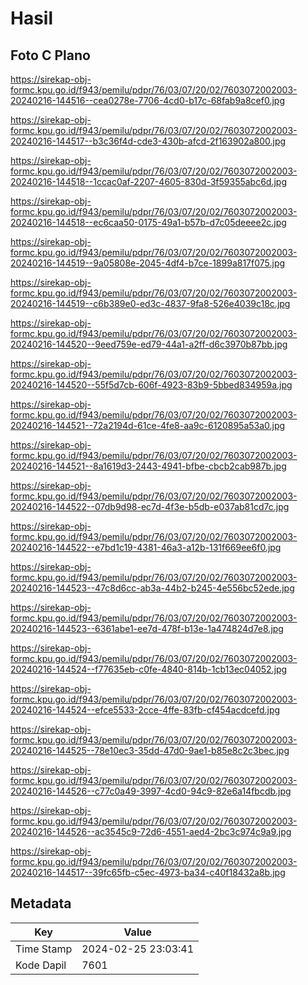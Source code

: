 # Hasil

## Foto C Plano

https://sirekap-obj-formc.kpu.go.id/f943/pemilu/pdpr/76/03/07/20/02/7603072002003-20240216-144516--cea0278e-7706-4cd0-b17c-68fab9a8cef0.jpg

https://sirekap-obj-formc.kpu.go.id/f943/pemilu/pdpr/76/03/07/20/02/7603072002003-20240216-144517--b3c36f4d-cde3-430b-afcd-2f163902a800.jpg

https://sirekap-obj-formc.kpu.go.id/f943/pemilu/pdpr/76/03/07/20/02/7603072002003-20240216-144518--1ccac0af-2207-4605-830d-3f59355abc6d.jpg

https://sirekap-obj-formc.kpu.go.id/f943/pemilu/pdpr/76/03/07/20/02/7603072002003-20240216-144518--ec6caa50-0175-49a1-b57b-d7c05deeee2c.jpg

https://sirekap-obj-formc.kpu.go.id/f943/pemilu/pdpr/76/03/07/20/02/7603072002003-20240216-144519--9a05808e-2045-4df4-b7ce-1899a817f075.jpg

https://sirekap-obj-formc.kpu.go.id/f943/pemilu/pdpr/76/03/07/20/02/7603072002003-20240216-144519--c6b389e0-ed3c-4837-9fa8-526e4039c18c.jpg

https://sirekap-obj-formc.kpu.go.id/f943/pemilu/pdpr/76/03/07/20/02/7603072002003-20240216-144520--9eed759e-ed79-44a1-a2ff-d6c3970b87bb.jpg

https://sirekap-obj-formc.kpu.go.id/f943/pemilu/pdpr/76/03/07/20/02/7603072002003-20240216-144520--55f5d7cb-606f-4923-83b9-5bbed834959a.jpg

https://sirekap-obj-formc.kpu.go.id/f943/pemilu/pdpr/76/03/07/20/02/7603072002003-20240216-144521--72a2194d-61ce-4fe8-aa9c-6120895a53a0.jpg

https://sirekap-obj-formc.kpu.go.id/f943/pemilu/pdpr/76/03/07/20/02/7603072002003-20240216-144521--8a1619d3-2443-4941-bfbe-cbcb2cab987b.jpg

https://sirekap-obj-formc.kpu.go.id/f943/pemilu/pdpr/76/03/07/20/02/7603072002003-20240216-144522--07db9d98-ec7d-4f3e-b5db-e037ab81cd7c.jpg

https://sirekap-obj-formc.kpu.go.id/f943/pemilu/pdpr/76/03/07/20/02/7603072002003-20240216-144522--e7bd1c19-4381-46a3-a12b-131f669ee6f0.jpg

https://sirekap-obj-formc.kpu.go.id/f943/pemilu/pdpr/76/03/07/20/02/7603072002003-20240216-144523--47c8d6cc-ab3a-44b2-b245-4e556bc52ede.jpg

https://sirekap-obj-formc.kpu.go.id/f943/pemilu/pdpr/76/03/07/20/02/7603072002003-20240216-144523--6361abe1-ee7d-478f-b13e-1a474824d7e8.jpg

https://sirekap-obj-formc.kpu.go.id/f943/pemilu/pdpr/76/03/07/20/02/7603072002003-20240216-144524--f77635eb-c0fe-4840-814b-1cb13ec04052.jpg

https://sirekap-obj-formc.kpu.go.id/f943/pemilu/pdpr/76/03/07/20/02/7603072002003-20240216-144524--efce5533-2cce-4ffe-83fb-cf454acdcefd.jpg

https://sirekap-obj-formc.kpu.go.id/f943/pemilu/pdpr/76/03/07/20/02/7603072002003-20240216-144525--78e10ec3-35dd-47d0-9ae1-b85e8c2c3bec.jpg

https://sirekap-obj-formc.kpu.go.id/f943/pemilu/pdpr/76/03/07/20/02/7603072002003-20240216-144526--c77c0a49-3997-4cd0-94c9-82e6a14fbcdb.jpg

https://sirekap-obj-formc.kpu.go.id/f943/pemilu/pdpr/76/03/07/20/02/7603072002003-20240216-144526--ac3545c9-72d6-4551-aed4-2bc3c974c9a9.jpg

https://sirekap-obj-formc.kpu.go.id/f943/pemilu/pdpr/76/03/07/20/02/7603072002003-20240216-144517--39fc65fb-c5ec-4973-ba34-c40f18432a8b.jpg


## Metadata

| Key        | Value               |
| ---------- | ------------------- |
| Time Stamp | 2024-02-25 23:03:41 |
| Kode Dapil | 7601                |



